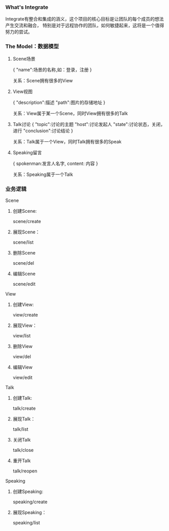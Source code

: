 ### What's Integrate

Integrate有整合和集成的涵义，这个项目的核心目标是让团队的每个成员的想法产生交流和融合，
特别是对于远程协作的团队，如何敏捷起来，这将是一个值得努力的尝试。

### The Model：数据模型

1. Scene场景

    {
        "name":场景的名称,如：登录，注册
    }

    关系：Scene拥有很多的View

2. View视图

    {
        "description":描述
        "path":图片的存储地址
    }

    关系：View属于某一个Scene，同时View拥有很多的Talk

3. Talk讨论
    {
        "topic":讨论的主题
		"host":讨论发起人
		"state":讨论状态，关闭，进行
		"conclusion":讨论结论
    }

    关系：Talk属于一个View，同时Talk拥有很多的Speak

4. Speaking留言

    {
        spokenman:发言人名字,
        content: 内容
    }

    关系：Speaking属于一个Talk

### 业务逻辑

Scene

1. 创建Scene:

    scene/create

2. 展现Scene：

    scene/list

3. 删除Scene

    scene/del

4. 编辑Scene

    scene/edit

View

1. 创建View:

    view/create

2. 展现View：

    view/list

3. 删除View

    view/del

4. 编辑View

    view/edit

Talk

1. 创建Talk:

    talk/create

2. 展现Talk：

    talk/list

3. 关闭Talk

    talk/close

4. 重开Talk

    talk/reopen

Speaking

1. 创建Speaking:

    speaking/create

2. 展现Speaking：

    speaking/list


